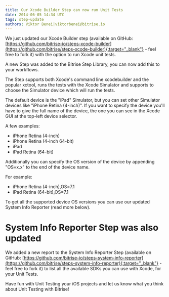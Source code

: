 ```yaml
---
title: Our Xcode Builder Step can now run Unit Tests
date: 2014-06-05 14:34 UTC
tags: step-update
authors: Viktor Benei|viktorbenei@bitrise.io
---
```


We just updated our Xcode Builder step (available on GitHub: [https://github.com/bitrise-io/steps-xcode-builder](https://github.com/bitrise/steps-xcode-builder){:target="_blank"} - feel free to fork it) with the option to run Xcode unit tests.

A new Step was added to the Bitrise Step Library, you can now add this to your workflows.

The Step supports both Xcode's command line xcodebuilder and the popular xctool, runs the tests with the Xcode Simulator and supports to choose the Simulator device which will run the tests.

The default device is the "iPad" Simulator, but you can set other Simulator devices like "iPhone Retina (4-inch)". If you want to specify the device you'll have to give the full name of the device, the one you can see in the Xcode GUI at the top-left device selector.

A few examples:

- iPhone Retina (4-inch)
- iPhone Retina (4-inch 64-bit)
- iPad
- iPad Retina (64-bit)

Additionally you can specify the OS version of the device by appending "OS=x.x" to the end of the device name.

For example:

- iPhone Retina (4-inch),OS=7.1
- iPad Retina (64-bit),OS=7.1

To get all the supported device OS versions you can use our updated System Info Reporter (read more below).


# System Info Reporter Step was also updated

We added a new report to the System Info Reporter Step (available on GitHub: [https://github.com/bitrise-io/steps-system-info-reporter](https://github.com/bitrise/steps-system-info-reporter){:target="_blank"} - feel free to fork it) to list all the available SDKs you can use with Xcode, for your Unit Tests.


Have fun with Unit Testing your iOS projects and let us know what you think about Unit Testing with Bitrise!
